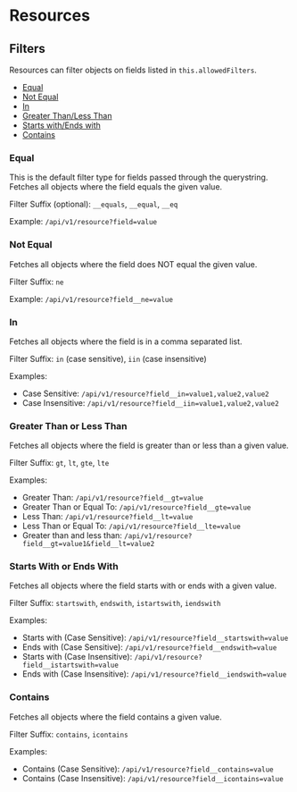 # Resources

## Filters

Resources can filter objects on fields listed in `this.allowedFilters`.

+ [Equal](#equal)
+ [Not Equal](#not-equal)
+ [In](#in)
+ [Greater Than/Less Than](#greater-than-or-less-than)
+ [Starts with/Ends with](#starts-with-or-ends-with)
+ [Contains](#contains)

### Equal

This is the default filter type for fields passed through the querystring. Fetches all objects where the field equals the given value.

Filter Suffix (optional): `__equals`, `__equal`, `__eq`

Example: `/api/v1/resource?field=value`

### Not Equal

Fetches all objects where the field does NOT equal the given value.

Filter Suffix: `ne`

Example: `/api/v1/resource?field__ne=value`

### In

Fetches all objects where the field is in a comma separated list.

Filter Suffix: `in` (case sensitive), `iin` (case insensitive)

Examples: 

+ Case Sensitive: `/api/v1/resource?field__in=value1,value2,value2`
+ Case Insensitive: `/api/v1/resource?field__iin=value1,value2,value2`

### Greater Than or Less Than

Fetches all objects where the field is greater than or less than a given value.

Filter Suffix: `gt`, `lt`, `gte`, `lte`

Examples: 

+ Greater Than: `/api/v1/resource?field__gt=value`
+ Greater Than or Equal To: `/api/v1/resource?field__gte=value`
+ Less Than: `/api/v1/resource?field__lt=value`
+ Less Than or Equal To: `/api/v1/resource?field__lte=value`
+ Greater than and less than: `/api/v1/resource?field__gt=value1&field__lt=value2`

### Starts With or Ends With

Fetches all objects where the field starts with or ends with a given value.

Filter Suffix: `startswith`, `endswith`, `istartswith`, `iendswith`

Examples: 

+ Starts with (Case Sensitive): `/api/v1/resource?field__startswith=value`
+ Ends with (Case Sensitive): `/api/v1/resource?field__endswith=value`
+ Starts with (Case Insensitive): `/api/v1/resource?field__istartswith=value`
+ Ends with (Case Insensitive): `/api/v1/resource?field__iendswith=value`

### Contains

Fetches all objects where the field contains a given value.

Filter Suffix: `contains`, `icontains`

Examples: 

+ Contains (Case Sensitive): `/api/v1/resource?field__contains=value`
+ Contains (Case Insensitive): `/api/v1/resource?field__icontains=value`